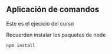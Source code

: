 ## Aplicación de comandos

Este es el ejecicio del curso

Recuerden instalar los paquetes de node 

```
npm install
```